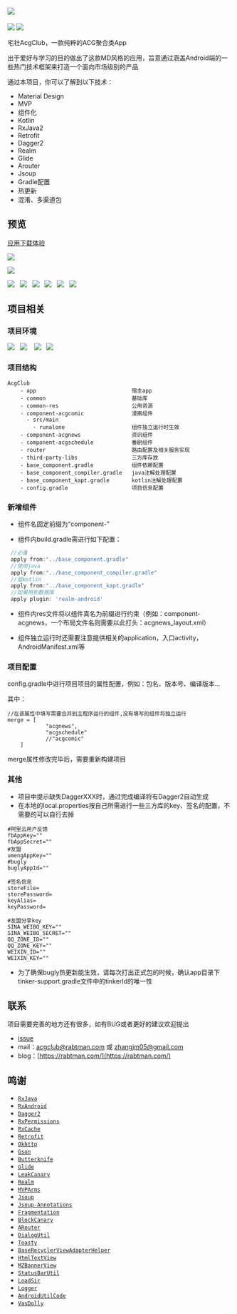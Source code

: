 # ![](https://github.com/Rabtman/AcgClub/raw/master/screenshots/cover.jpg)

![](https://img.shields.io/badge/version-v0.3.0-brightgreen.svg)   ![](https://img.shields.io/badge/license-MIT-blue.svg)

宅社AcgClub，一款纯粹的ACG聚合类App

出于爱好与学习的目的做出了这款MD风格的应用，旨意通过涵盖Android端的一些热门技术框架来打造一个面向市场级别的产品

通过本项目，你可以了解到以下技术：

* Material Design
* MVP
* 组件化
* Kotlin
* RxJava2 
* Retrofit
* Dagger2
* Realm
* Glide
* Arouter
* Jsoup
* Gradle配置
* 热更新
* 混淆、多渠道包

## 预览

[应用下载体验](https://www.coolapk.com/apk/171021)

![](https://github.com/Rabtman/AcgClub/raw/master/screenshots/qr-code.png)

![](https://img.shields.io/badge/Android-4.4%20or%20above-brightgreen.svg)



![](https://github.com/Rabtman/AcgClub/raw/master/screenshots/preview.gif)   ![](https://github.com/Rabtman/AcgClub/raw/master/screenshots/1.png)   ![](https://github.com/Rabtman/AcgClub/raw/master/screenshots/2.png)   ![](https://github.com/Rabtman/AcgClub/raw/master/screenshots/3.png)   ![](https://github.com/Rabtman/AcgClub/raw/master/screenshots/4.png)   ![](https://github.com/Rabtman/AcgClub/raw/master/screenshots/5.png)



## 项目相关

### 项目环境

![](https://img.shields.io/badge/Android%20Studio-3.1.2-blue.svg)   ![](https://img.shields.io/badge/gradle-4.1-brightgreen.svg)    ![](https://img.shields.io/badge/kotlin-1.2.21-orange.svg)   ![](https://img.shields.io/badge/compileVersion-26-ff69b4.svg)

### 项目结构

```
AcgClub    
    - app                              宿主app
    - common                           基础库
    - common-res                       公用资源
    - component-acgcomic               漫画组件
      - src/main
        - runalone                     组件独立运行时生效
    - component-acgnews                资讯组件
    - component-acgschedule            番剧组件
    - router                           路由配置及相关服务实现
    - third-party-libs                 三方库存放
    - base_component.gradle            组件依赖配置
    - base_component_compiler.gradle   java注解处理配置
    - base_component_kapt.gradle       kotlin注解处理配置
    - config.gradle                    项目信息配置
```

### 新增组件

- 组件名固定前缀为“component-”

- 组件内build.gradle需进行如下配置：
```groovy
 //必备
 apply from:"../base_component.gradle"
 //使用java
 apply from:"../base_component_compiler.gradle"
 //或kotlin
 apply from:"../base_component_kapt.gradle"
 //如果用到数据库
 apply plugin: 'realm-android'
```

- 组件内res文件将以组件真名为前缀进行约束（例如：component-acgnews，一个布局文件名则需要以此打头：acgnews_layout.xml）

- 组件独立运行时还需要注意提供相关的application，入口activity，AndroidManifest.xml等

### 项目配置

config.gradle中进行项目项目的属性配置，例如：包名、版本号、编译版本...

其中：

```
//在该属性中填写需要合并到主程序运行的组件,没有填写的组件将独立运行
merge = [
            "acgnews",
            "acgschedule"
            //"acgcomic"
    ]
```

merge属性修改完毕后，需要重新构建项目

### 其他

* 项目中提示缺失DaggerXXX时，通过完成编译将有Dagger2自动生成
* 在本地的local.properties按自己所需进行一些三方库的key、签名的配置，不需要的可以自行去掉

```
#阿里云用户反馈
fbAppKey=""
fbAppSecret=""
#友盟
umengAppKey=""
#bugly
buglyAppId=""

#签名信息
storeFile=
storePassword=
keyAlias=
keyPassword=

#友盟分享key
SINA_WEIBO_KEY=""
SINA_WEIBO_SECRET=""
QQ_ZONE_ID=""
QQ_ZONE_KEY=""
WEIXIN_ID=""
WEIXIN_KEY=""
```
* 为了确保bugly热更新能生效，请每次打出正式包的时候，确认app目录下tinker-support.gradle文件中的tinkerId的唯一性

## 联系

项目需要完善的地方还有很多，如有BUG或者更好的建议欢迎提出

* [issue](https://github.com/Rabtman/AcgClub/issues)
* mail：[acgclub@rabtman.com](mailto:acgclub@rabtman.com) 或 [zhangjm05@gmail.com](mailto:zhangjm05@gmail.co)
* blog：[https://rabtman.com/](https://rabtman.com/)

## 鸣谢

* [`RxJava`](https://github.com/ReactiveX/RxJava)
* [`RxAndroid`](https://github.com/ReactiveX/RxAndroid)
* [`Dagger2`](https://github.com/google/dagger)
* [`RxPermissions`](https://github.com/tbruyelle/RxPermissions)
* [`RxCache`](https://github.com/VictorAlbertos/RxCache)
* [`Retrofit`](https://github.com/square/retrofit)
* [`Okhttp`](https://github.com/square/okhttp)
* [`Gson`](https://github.com/google/gson)
* [`Butterknife`](https://github.com/JakeWharton/butterknife)
* [`Glide`](https://github.com/bumptech/glide)
* [`LeakCanary`](https://github.com/square/leakcanary)
* [`Realm`](https://github.com/realm/realm-java)
* [`MVPArms`](https://github.com/JessYanCoding/MVPArms)
* [`Jsoup`](https://github.com/jhy/jsoup)
* [`Jsoup-Annotations`](https://github.com/fcannizzaro/jsoup-annotations)
* [`Fragmentation`](https://github.com/YoKeyword/Fragmentation)
* [`BlockCanary`](https://github.com/markzhai/AndroidPerformanceMonitor)
* [`ARouter`](https://github.com/alibaba/ARouter)
* [`DialogUtil`](https://github.com/hss01248/DialogUtil)
* [`Toasty`](https://github.com/GrenderG/Toasty)
* [`BaseRecyclerViewAdapterHelper`](https://github.com/CymChad/BaseRecyclerViewAdapterHelper)
* [`HtmlTextView`](https://github.com/PrivacyApps/html-textview)
* [`MZBannerView`](https://github.com/pinguo-zhouwei/MZBannerView)
* [`StatusBarUtil`](https://github.com/laobie/StatusBarUtil)
* [`LoadSir`](https://github.com/KingJA/LoadSir)
* [`Logger`](https://github.com/orhanobut/logger)
* [`AndroidUtilCode`](https://github.com/Blankj/AndroidUtilCode)
* [`VasDolly`](https://github.com/Tencent/VasDolly)
